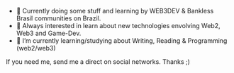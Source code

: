 - 👋 Currently doing some stuff and learning by WEB3DEV & Bankless Brasil communities on Brazil.
- 👀 Always interested in learn about new technologies envolving Web2, Web3 and Game-Dev.
- 🌱 I’m currently learning/studying about Writing, Reading & Programming (web2/web3)

If you need me, send me a direct on social networks.
Thanks ;)

<!---
renaodigital/renaodigital is a ✨ special ✨ repository because its `HELLOWORLD.md` (this file) appears on your GitHub profile.
You can click the Preview link to take a look at your changes.
--->
